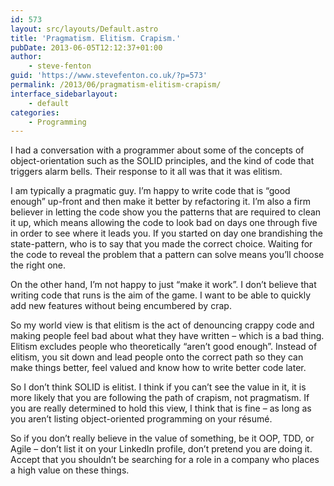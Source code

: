 ```yaml
---
id: 573
layout: src/layouts/Default.astro
title: 'Pragmatism. Elitism. Crapism.'
pubDate: 2013-06-05T12:12:37+01:00
author:
    - steve-fenton
guid: 'https://www.stevefenton.co.uk/?p=573'
permalink: /2013/06/pragmatism-elitism-crapism/
interface_sidebarlayout:
    - default
categories:
    - Programming
---
```


I had a conversation with a programmer about some of the concepts of object-orientation such as the SOLID principles, and the kind of code that triggers alarm bells. Their response to it all was that it was elitism.

I am typically a pragmatic guy. I’m happy to write code that is “good enough” up-front and then make it better by refactoring it. I’m also a firm believer in letting the code show you the patterns that are required to clean it up, which means allowing the code to look bad on days one through five in order to see where it leads you. If you started on day one brandishing the state-pattern, who is to say that you made the correct choice. Waiting for the code to reveal the problem that a pattern can solve means you’ll choose the right one.

On the other hand, I’m not happy to just “make it work”. I don’t believe that writing code that runs is the aim of the game. I want to be able to quickly add new features without being encumbered by crap.

So my world view is that elitism is the act of denouncing crappy code and making people feel bad about what they have written – which is a bad thing. Elitism excludes people who theoretically “aren’t good enough”. Instead of elitism, you sit down and lead people onto the correct path so they can make things better, feel valued and know how to write better code later.

So I don’t think SOLID is elitist. I think if you can’t see the value in it, it is more likely that you are following the path of crapism, not pragmatism. If you are really determined to hold this view, I think that is fine – as long as you aren’t listing object-oriented programming on your résumé.

So if you don’t really believe in the value of something, be it OOP, TDD, or Agile – don’t list it on your LinkedIn profile, don’t pretend you are doing it. Accept that you shouldn’t be searching for a role in a company who places a high value on these things.